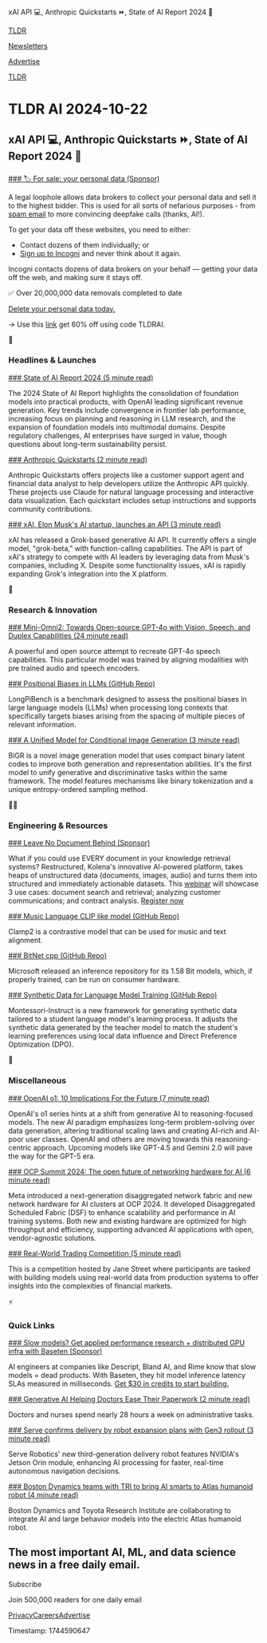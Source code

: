 xAI API 💻, Anthropic Quickstarts ⏩, State of AI Report 2024 📃

[TLDR](/)

[Newsletters](/newsletters)

[Advertise](https://advertise.tldr.tech/)

[TLDR](/)

# TLDR AI 2024-10-22

## xAI API 💻, Anthropic Quickstarts ⏩, State of AI Report 2024 📃

### 

[### 🏷️ For sale: your personal data (Sponsor)](https://get.incogni.io/aff_c?offer_id=1151&amp;aff_id=16286)

A legal loophole allows data brokers to collect your personal data and sell it to the highest bidder. This is used for all sorts of nefarious purposes - from [spam email](https://get.incogni.io/aff_c?offer_id=1151&aff_id=16286) to more convincing deepfake calls (thanks, AI!).

To get your data off these websites, you need to either:

* Contact dozens of them individually; or
* [Sign up to Incogni](https://get.incogni.io/aff_c?offer_id=1151&aff_id=16286) and never think about it again.

Incogni contacts dozens of data brokers on your behalf — getting your data off the web, and making sure it stays off.

✅ Over 20,000,000 data removals completed to date

[Delete your personal data today.](https://get.incogni.io/aff_c?offer_id=1151&aff_id=16286)

→ Use this [link](https://get.incogni.io/aff_c?offer_id=1151&aff_id=16286) get 60% off using code TLDRAI.

🚀

### Headlines & Launches

[### State of AI Report 2024 (5 minute read)](https://www.stateof.ai/2024-report-launch?utm_source=tldrai)

The 2024 State of AI Report highlights the consolidation of foundation models into practical products, with OpenAI leading significant revenue generation. Key trends include convergence in frontier lab performance, increasing focus on planning and reasoning in LLM research, and the expansion of foundation models into multimodal domains. Despite regulatory challenges, AI enterprises have surged in value, though questions about long-term sustainability persist.

[### Anthropic Quickstarts (2 minute read)](https://github.com/anthropics/anthropic-quickstarts?utm_source=tldrai)

Anthropic Quickstarts offers projects like a customer support agent and financial data analyst to help developers utilize the Anthropic API quickly. These projects use Claude for natural language processing and interactive data visualization. Each quickstart includes setup instructions and supports community contributions.

[### xAI, Elon Musk's AI startup, launches an API (3 minute read)](https://techcrunch.com/2024/10/21/xai-elon-musks-ai-startup-launches-an-api/?utm_source=tldrai)

xAI has released a Grok-based generative AI API. It currently offers a single model, "grok-beta," with function-calling capabilities. The API is part of xAI's strategy to compete with AI leaders by leveraging data from Musk's companies, including X. Despite some functionality issues, xAI is rapidly expanding Grok's integration into the X platform.

🧠

### Research & Innovation

[### Mini-Omni2: Towards Open-source GPT-4o with Vision, Speech, and Duplex Capabilities (24 minute read)](https://arxiv.org/abs/2410.11190?utm_source=tldrai)

A powerful and open source attempt to recreate GPT-4o speech capabilities. This particular model was trained by aligning modalities with pre trained audio and speech encoders.

[### Positional Biases in LLMs (GitHub Repo)](https://github.com/Rachum-thu/LongPiBench?utm_source=tldrai)

LongPiBench is a benchmark designed to assess the positional biases in large language models (LLMs) when processing long contexts that specifically targets biases arising from the spacing of multiple pieces of relevant information.

[### A Unified Model for Conditional Image Generation (3 minute read)](https://haoosz.github.io/BiGR/?utm_source=tldrai)

BiGR is a novel image generation model that uses compact binary latent codes to improve both generation and representation abilities. It's the first model to unify generative and discriminative tasks within the same framework. The model features mechanisms like binary tokenization and a unique entropy-ordered sampling method.

👨‍💻

### Engineering & Resources

[### Leave No Document Behind (Sponsor)](https://go.kolena.com/use-every-document?utm_campaign=Webinar%2024-10-30&amp;utm_source=TLDR%20AI)

What if you could use EVERY document in your knowledge retrieval systems? Restructured, Kolena's innovative AI-powered platform, takes heaps of unstructured data (documents, images, audio) and turns them into structured and immediately actionable datasets. This [webinar](https://go.kolena.com/use-every-document?utm_campaign=Webinar%2024-10-30&utm_source=TLDR%20AI) will showcase 3 use cases: document search and retrieval; analyzing customer communications; and contract analysis. [Register now](https://go.kolena.com/use-every-document?utm_campaign=Webinar%2024-10-30&utm_source=TLDR%20AI)

[### Music Language CLIP like model (GitHub Repo)](https://github.com/sanderwood/clamp2?utm_source=tldrai)

Clamp2 is a contrastive model that can be used for music and text alignment.

[### BitNet cpp (GitHub Repo)](https://github.com/microsoft/BitNet?utm_source=tldrai)

Microsoft released an inference repository for its 1.58 Bit models, which, if properly trained, can be run on consumer hardware.

[### Synthetic Data for Language Model Training (GitHub Repo)](https://github.com/cxcscmu/montessori-instruct?utm_source=tldrai)

Montessori-Instruct is a new framework for generating synthetic data tailored to a student language model's learning process. It adjusts the synthetic data generated by the teacher model to match the student's learning preferences using local data influence and Direct Preference Optimization (DPO).

🎁

### Miscellaneous

[### OpenAI o1: 10 Implications For the Future (7 minute read)](https://www.thealgorithmicbridge.com/p/openai-o1-10-implications-for-the?utm_source=tldrai)

OpenAI's o1 series hints at a shift from generative AI to reasoning-focused models. The new AI paradigm emphasizes long-term problem-solving over data generation, altering traditional scaling laws and creating AI-rich and AI-poor user classes. OpenAI and others are moving towards this reasoning-centric approach. Upcoming models like GPT-4.5 and Gemini 2.0 will pave the way for the GPT-5 era.

[### OCP Summit 2024: The open future of networking hardware for AI (6 minute read)](https://engineering.fb.com/2024/10/15/data-infrastructure/open-future-networking-hardware-ai-ocp-2024-meta/?utm_source=tldrai)

Meta introduced a next-generation disaggregated network fabric and new network hardware for AI clusters at OCP 2024. It developed Disaggregated Scheduled Fabric (DSF) to enhance scalability and performance in AI training systems. Both new and existing hardware are optimized for high throughput and efficiency, supporting advanced AI applications with open, vendor-agnostic solutions.

[### Real-World Trading Competition (5 minute read)](https://www.kaggle.com/competitions/jane-street-real-time-market-data-forecasting?utm_source=tldrai)

This is a competition hosted by Jane Street where participants are tasked with building models using real-world data from production systems to offer insights into the complexities of financial markets.

⚡️

### Quick Links

[### Slow models? Get applied performance research + distributed GPU infra with Baseten (Sponsor)](https://app.baseten.co/signup/?utm_source=newsletter_tldr_ai&amp;utm_medium=sponsored&amp;utm_campaign=2024_10_22_tldr_ai)

AI engineers at companies like Descript, Bland AI, and Rime know that slow models = dead products. With Baseten, they hit model inference latency SLAs measured in milliseconds. [Get $30 in credits to start building.](https://app.baseten.co/signup/?utm_source=newsletter_tldr_ai&utm_medium=sponsored&utm_campaign=2024_10_22_tldr_ai)

[### Generative AI Helping Doctors Ease Their Paperwork (2 minute read)](https://blog.google/products/google-cloud/generative-ai-healthcare-administration/?utm_source=tldrai)

Doctors and nurses spend nearly 28 hours a week on administrative tasks.

[### Serve confirms delivery by robot expansion plans with Gen3 rollout (3 minute read)](https://newatlas.com/technology/serve-robotics-third-generation-autonomous-delivery-robot/?utm_source=tldrai)

Serve Robotics' new third-generation delivery robot features NVIDIA's Jetson Orin module, enhancing AI processing for faster, real-time autonomous navigation decisions.

[### Boston Dynamics teams with TRI to bring AI smarts to Atlas humanoid robot (4 minute read)](https://techcrunch.com/2024/10/16/boston-dynamics-teams-with-tri-to-bring-ai-smarts-to-atlas-humanoid-robot/?utm_source=tldrai)

Boston Dynamics and Toyota Research Institute are collaborating to integrate AI and large behavior models into the electric Atlas humanoid robot.

## The most important AI, ML, and data science news in a free daily email.

Subscribe

Join 500,000 readers for one daily email

[Privacy](/privacy)[Careers](https://jobs.ashbyhq.com/tldr.tech)[Advertise](/ai/advertise)

Timestamp: 1744590647